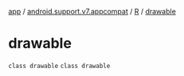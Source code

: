 [app](../../../index.md) / [android.support.v7.appcompat](../../index.md) / [R](../index.md) / [drawable](./index.md)

# drawable

`class drawable`
`class drawable`